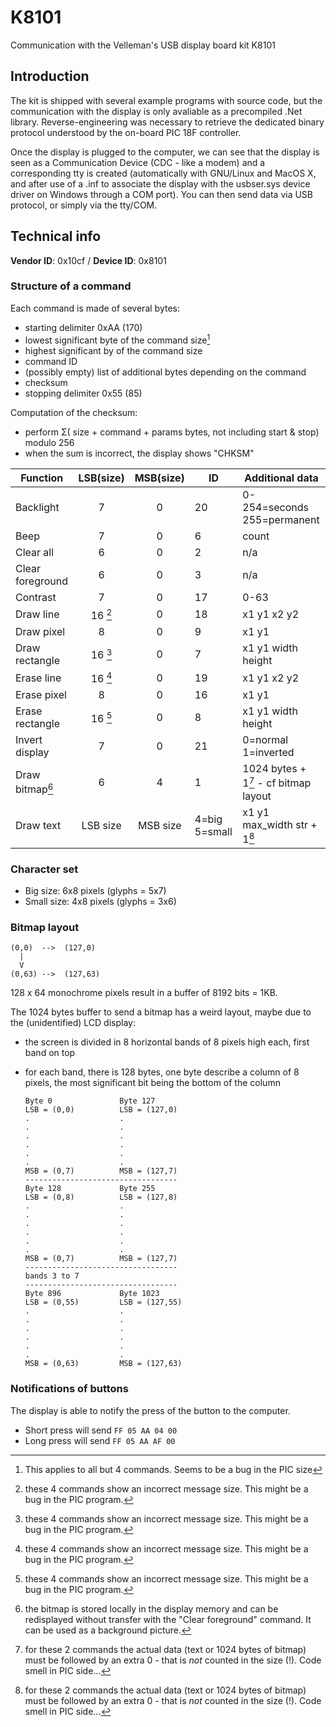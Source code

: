 ﻿# K8101
Communication with the Velleman's USB display board kit K8101

## Introduction ##

The kit is shipped with several example programs with source code, but the communication with the display is only avaliable as a precompiled .Net library. Reverse-engineering was necessary to retrieve the dedicated binary protocol understood by the on-board PIC 18F controller.

Once the display is plugged to the computer, we can see that the display is seen as a Communication Device (CDC - like a modem) and a corresponding tty is created (automatically with GNU/Linux and MacOS X, and after use of a .inf to associate the display with the usbser.sys device driver on Windows through a COM port). You can then send data via USB protocol, or simply via the tty/COM.

## Technical info ##

**Vendor ID**: 0x10cf / **Device ID**: 0x8101

### Structure of a command ###

Each command is made of several bytes:
  * starting delimiter 0xAA (170)
  * lowest significant byte of the command size[^1]
  * highest significant by of the command size
  * command ID
  * (possibly empty) list of additional bytes depending on the command
  * checksum
  * stopping delimiter 0x55 (85)

[^1]: This applies to all but 4 commands. Seems to be a bug in the PIC size

Computation of the checksum: 
  * perform Σ( size + command + params bytes, not including start & stop) modulo 256
  * when the sum is incorrect, the display shows "CHKSM"

| Function         | LSB(size) | MSB(size) | ID     | Additional data             |
|------------------|:---------:|:---------:|--------|-----------------------------|
| Backlight        | 7         | 0         | 20     | 0-254=seconds 255=permanent |
| Beep             | 7         | 0         | 6      | count                       |
| Clear all        | 6         | 0         | 2      | n/a                         |
| Clear foreground | 6         | 0         | 3      | n/a                         |
| Contrast         | 7         | 0         | 17     | 0-63                        |
| Draw line        | 16 [^2]   | 0         | 18     | x1 y1 x2 y2                 |
| Draw pixel       | 8         | 0         | 9      | x1 y1                       |
| Draw rectangle   | 16 [^2]   | 0         | 7      | x1 y1 width height          |
| Erase line       | 16 [^2]   | 0         | 19     | x1 y1 x2 y2                 |
| Erase pixel      | 8         | 0         | 16     | x1 y1                       |
| Erase rectangle  | 16 [^2]   | 0         | 8      | x1 y1 width height          |
| Invert display   | 7         | 0         | 21     | 0=normal 1=inverted         |
| Draw bitmap[^3]  | 6         | 4         | 1      | 1024 bytes + 1[^4] - cf bitmap layout |
| Draw text        | LSB size  | MSB size  | 4=big 5=small      | x1 y1 max_width str + 1[^4] |

[^2]: these 4 commands show an incorrect message size. This might be a bug in the PIC program.

[^3]: the bitmap is stored locally in the display memory and can be redisplayed without transfer with the "Clear foreground" command. It can be used as a background picture.

[^4]: for these 2 commands the actual data (text or 1024 bytes of bitmap) must be followed by an extra 0 - that is *not* counted in the size (!). Code smell in PIC side...

### Character set ###

  * Big size: 6x8 pixels (glyphs = 5x7)
  * Small size: 4x8 pixels (glyphs = 3x6)
  
### Bitmap layout ###

    (0,0)  -->  (127,0)
      |
      V
    (0,63) -->  (127,63)

128 x 64 monochrome pixels result in a buffer of 8192 bits = 1KB.

The 1024 bytes buffer to send a bitmap has a weird layout, maybe due to the (unidentified) LCD display:
  * the screen is divided in 8 horizontal bands of 8 pixels high each, first band on top
  * for each band, there is 128 bytes, one byte describe a column of 8 pixels, the most significant bit being the bottom of the column

        Byte 0               Byte 127
        LSB = (0,0)          LSB = (127,0)
        .                    .
        .                    .
        .                    .
        .                    .
        .                    .
        .                    .
        MSB = (0,7)          MSB = (127,7)
        ----------------------------------
        Byte 128             Byte 255
        LSB = (0,8)          LSB = (127,8)
        .                    .
        .                    .
        .                    .
        .                    .
        .                    .
        .                    .
        MSB = (0,7)          MSB = (127,7)
        ----------------------------------
        bands 3 to 7
        ----------------------------------
        Byte 896             Byte 1023
        LSB = (0,55)         LSB = (127,55)
        .                    .
        .                    .
        .                    .
        .                    .
        .                    .
        .                    .
        MSB = (0,63)         MSB = (127,63)
        
### Notifications of buttons ###

The display is able to notify the press of the button to the computer.
  * Short press will send `FF 05 AA 04 00`
  * Long press will send `FF 05 AA AF 00`
